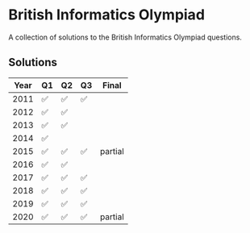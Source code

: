 British Informatics Olympiad
============================

A collection of solutions to the British Informatics Olympiad questions.

Solutions
-----

| Year | Q1 | Q2 | Q3 | Final |
|-|-|-|-|-|
| 2011 | ✅ | ✅ | ✅ | 
| 2012 | ✅ | ✅ | | |
| 2013 | ✅ | ✅ | | |
| 2014 | ✅ | | | |
| 2015 | ✅ | ✅ | ✅ | partial |
| 2016 | ✅ | ✅ | | |
| 2017 | ✅ | ✅ | ✅ | | 
| 2018 | ✅ | ✅ | ✅ | |
| 2019 | ✅ | ✅ | ✅ | |
| 2020 | ✅ | ✅ | ✅ | partial |
